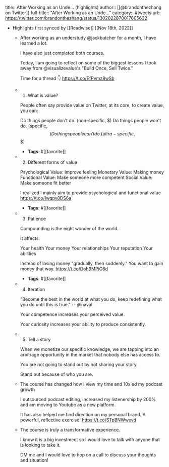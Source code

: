 title:: After Working as an Unde... (highlights)
author:: [[@brandonthezhang on Twitter]]
full-title:: "After Working as an Unde..."
category:: #tweets
url:: https://twitter.com/brandonthezhang/status/1302022870017605632

- Highlights first synced by [[Readwise]] [[Nov 18th, 2022]]
	- After working as an understudy @jackbutcher for a month, I have learned a lot. 
	  
	  I have also just completed both courses.
	  
	  Today, I am going to reflect on some of the biggest lessons I took away from @visualizevalue's "Build Once, Sell Twice." 
	  
	  Time for a thread 👇 https://t.co/EfPvmz8wSb
	- 1. What is value? 
	  
	  People often say provide value on Twitter, at its core, to create value, you can:
	  
	  Do things people don't do. (non-specific, $)
	  Do things people won't do. (specific, $$)
	  Do things people can't do. (ultra-specific, $$$)
		- **Tags**: #[[favorite]]
	- 2. Different forms of value 
	  
	  Psychological Value: Improve feeling
	  Monetary Value: Making money
	  Functional Value: Make someone more competent 
	  Social Value: Make someone fit better 
	  
	  I realized I mainly aim to provide psychological and functional value https://t.co/Iwqpv8DS6a
		- **Tags**: #[[favorite]]
	- 3. Patience 
	  
	  Compounding is the eight wonder of the world. 
	  
	  It affects:
	  
	  Your health
	  Your money
	  Your relationships
	  Your reputation
	  Your abilities
	  
	  Instead of losing money "gradually, then suddenly." You want to gain money that way. https://t.co/Doh9MPiC6d
		- **Tags**: #[[favorite]]
	- 4. Iteration 
	  
	  "Become the best in the world at what you do, keep redefining what you do until this is true." -- @naval
	  
	  Your competence increases your perceived value.
	  
	  Your curiosity increases your ability to produce consistently.
	- 5. Tell a story 
	  
	  When we monetize our specific knowledge, we are tapping into an arbitrage opportunity in the market that nobody else has access to.
	  
	  You are not going to stand out by not sharing your story. 
	  
	  Stand out because of who you are.
	- The course has changed how I view my time and 10x'ed my podcast growth 
	  
	  I outsourced podcast editing, increased my listenership by 200% and am moving to Youtube as a new platform. 
	  
	  It has also helped me find direction on my personal brand. A powerful, reflective exercise! https://t.co/STpBNWwevd
	- The course is truly a transformative experience. 
	  
	  I know it is a big investment so I would love to talk with anyone that is looking to take it. 
	  
	  DM me and I would love to hop on a call to discuss your thoughts and situation!